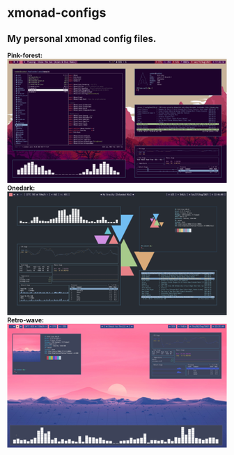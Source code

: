 # xmonad-configs
## My personal xmonad config files.
**Pink-forest:**
![Pink-forest.](https://raw.githubusercontent.com/Svendeer/xmonad-configs/main/pink-forest/Screenshot_20210814_174232.png)
**Onedark:**
![Onedark](https://raw.githubusercontent.com/Svendeer/xmonad-configs/main/onedark/xmonad-onedark.png)
**Retro-wave:**
![Retro-wave](https://raw.githubusercontent.com/Svendeer/xmonad-configs/main/retro-wave/screenshot.png)
